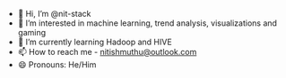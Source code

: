 - 👋 Hi, I’m @nit-stack
- 👀 I’m interested in machine learning, trend analysis, visualizations and gaming
- 🌱 I’m currently learning Hadoop and HIVE
- 📫 How to reach me - nitishmuthu@outlook.com
- 😄 Pronouns: He/Him

<!---
nit-stack/nit-stack is a ✨ special ✨ repository because its `README.md` (this file) appears on your GitHub profile.
You can click the Preview link to take a look at your changes.
--->
